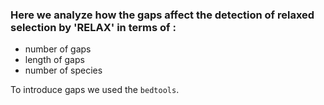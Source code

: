 ### Here we analyze how the gaps affect the detection of relaxed selection by 'RELAX' in terms of :
- number of gaps
- length of gaps 
- number of species

To introduce gaps we used the `bedtools`.
